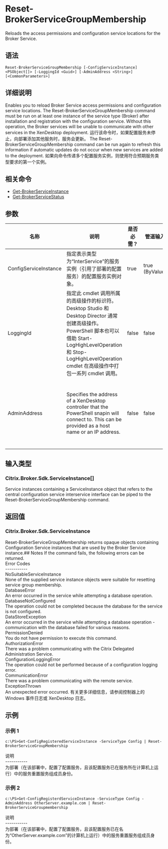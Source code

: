 # Reset-BrokerServiceGroupMembership

Reloads the access permissions and configuration service locations for the Broker Service.

## 语法

    Reset-BrokerServiceGroupMembership [-ConfigServiceInstance] <PSObject[]> [-LoggingId <Guid>] [-AdminAddress <String>] [<CommonParameters>]
    

## 详细说明

Enables you to reload Broker Service access permissions and configuration service locations. The Reset-BrokerServiceGroupMembership command must be run on at least one instance of the service type (Broker) after installation and registration with the configuration service. Without this operation, the Broker services will be unable to communicate with other services in the XenDesktop deployment. 运行该命令时，如果配置服务未停止，向部署添加其他服务时，服务会更新。 The Reset-BrokerServiceGroupMembership command can be run again to refresh this information if automatic updates do not occur when new services are added to the deployment. 如果向命令传递多个配置服务实例，则使用符合预期服务类型要求的第一个实例。

## 相关命令

- [Get-BrokerServiceInstance](Get-BrokerServiceInstance.html)
- [Get-BrokerServiceStatus](Get-BrokerServiceStatus.html)

## 参数

| 名称                    | 说明                                                                                                                                                                              | 是否必需？ | 管道输入           | 默认值                                                                                    |
| --------------------- | ------------------------------------------------------------------------------------------------------------------------------------------------------------------------------- | ----- | -------------- | -------------------------------------------------------------------------------------- |
| ConfigServiceInstance | 指定表示类型为“InterService”的服务实例（引用了部署的配置服务）的配置服务实例对象。                                                                                                                                | true  | true (ByValue) | LocalHost                                                                              |
| LoggingId             | 指定此 cmdlet 调用所属的高级操作的标识符。 Desktop Studio 和 Desktop Director 通常创建高级操作。 PowerShell 脚本也可以借助 Start-LogHighLevelOperation 和 Stop-LogHighLevelOperation cmdlet 在高级操作中打包一系列 cmdlet 调用。 | false | false          |                                                                                        |
| AdminAddress          | Specifies the address of a XenDesktop controller that the PowerShell snapin will connect to. This can be provided as a host name or an IP address.                              | false | false          | Localhost. Once a value is provided by any cmdlet, this value will become the default. |

## 输入类型

### Citrix.Broker.Sdk.ServiceInstance[]

Service instances containing a ServiceInstance object that refers to the central configuration service interservice interface can be piped to the Reset-BrokerServiceGroupMembership command.

## 返回值

### Citrix.Broker.Sdk.ServiceInstance

Reset-BrokerServiceGroupMembership returns opaque objects containing Configuration Service instances that are used by the Broker Service instance.## Notes If the command fails, the following errors can be returned.  
Error Codes  
\---\---\-----  
NoSuitableServiceInstance  
None of the supplied service instance objects were suitable for resetting service group membership.  
DatabaseError  
An error occurred in the service while attempting a database operation.  
DatabaseNotConfigured  
The operation could not be completed because the database for the service is not configured.  
DataStoreException  
An error occurred in the service while attempting a database operation - communication with the database failed for various reasons.  
PermissionDenied  
You do not have permission to execute this command.  
AuthorizationError  
There was a problem communicating with the Citrix Delegated Administration Service.  
ConfigurationLoggingError  
The operation could not be performed because of a configuration logging error.  
CommunicationError  
There was a problem communicating with the remote service.  
ExceptionThrown  
An unexpected error occurred. 有关更多详细信息，请参阅控制器上的 Windows 事件日志或 XenDesktop 日志。

## 示例

### 示例 1

    c:\PS>Get-ConfigRegisteredServiceInstance -ServiceType Config | Reset-BrokerServiceGroupMembership
    

说明  
\---\---\-----  
为部署（在该部署中，配置了配置服务，且该配置服务已在服务所在计算机上运行）中的服务重置服务组成员身份。

### 示例 2

    c:\PS>Get-ConfigRegisterdServiceInstance -ServiceType Config -AdminAddress OtherServer.example.com | Reset-BrokerServiceGroupmembership
    

说明  
\---\---\-----  
为部署（在该部署中，配置了配置服务，且该配置服务已在名为“OtherServer.example.com”的计算机上运行）中的服务重置服务组成员身份。